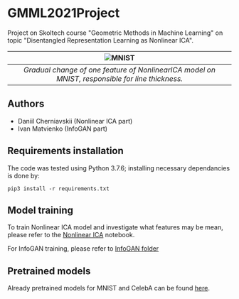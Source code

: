 # GMML2021Project
Project on Skoltech course "Geometric Methods in Machine Learning" on topic "Disentangled Representation Learning as Nonlinear ICA".

| ![MNIST](https://i.imgur.com/TONdCeH.png) |
|:--:| 
| *Gradual change of one feature of NonlinearICA model on MNIST, responsible for line thickness.* |


## Authors

 - Daniil Cherniavskii (Nonlinear ICA part)
 - Ivan Matvienko (InfoGAN part)

## Requirements installation

The code was tested using Python 3.7.6; installing necessary dependancies is done by:

```
pip3 install -r requirements.txt
```

## Model training

To train Nonlinear ICA model and investigate what features may be mean, please refer to the [Nonlinear ICA](https://github.com/danchern97/GMML2021Project/blob/nonlinear_ica/nonlinear_ica/NonLinearICA.ipynb) notebook.

For InfoGAN training, please refer to [InfoGAN folder](https://github.com/danchern97/GMML2021Project/tree/main/infogan)

## Pretrained models

Already pretrained models for MNIST and CelebA can be found [here](https://drive.google.com/drive/folders/1_AehTiuZSL6mJ-9MEquCoZtRuB6t879q?usp=sharing).
